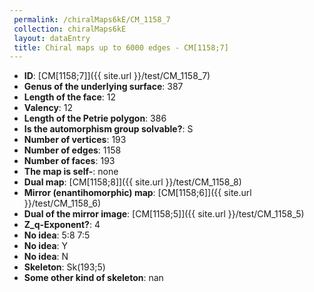 ```yaml
--- 
 permalink: /chiralMaps6kE/CM_1158_7 
 collection: chiralMaps6kE
 layout: dataEntry
 title: Chiral maps up to 6000 edges - CM[1158;7]
---
```


- **ID**: [CM[1158;7]]({{ site.url }}/test/CM_1158_7)
- **Genus of the underlying surface**: 387
- **Length of the face**: 12
- **Valency**: 12
- **Length of the Petrie polygon**: 386
- **Is the automorphism group solvable?**: S
- **Number of vertices**: 193
- **Number of edges**: 1158
- **Number of faces**: 193
- **The map is self-**: none
- **Dual map**: [CM[1158;8]]({{ site.url }}/test/CM_1158_8)
- **Mirror (enantihomorphic) map**: [CM[1158;6]]({{ site.url }}/test/CM_1158_6)
- **Dual of the mirror image**: [CM[1158;5]]({{ site.url }}/test/CM_1158_5)
- **Z_q-Exponent?**: 4
- **No idea**:  5:8 7:5
- **No idea**: Y
- **No idea**: N
- **Skeleton**: Sk(193;5)
- **Some other kind of skeleton**: nan
